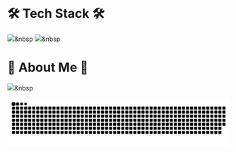 # 🛠 Tech Stack 🛠

<img src="https://img.shields.io/badge/로고이름-색상코드?style=flat&logo=로고이름&logoColor=white"/></a>&nbsp
<img src="https://img.shields.io/badge/Java-007396?style=flat&logo=Java&logoColor=white"/></a>&nbsp

# 🎳 About Me 🎳

<a href="링크주소"><img src="https://img.shields.io/badge/로고이름-색상코드?style=flat&logo=로고이름&logoColor=white&link=링크주소"/></a>&nbsp


<picture>
  <source
    media="(prefers-color-scheme: dark)"
    srcset="https://raw.githubusercontent.com/hyewone/hyewone/output/github-contribution-grid-snake-dark.svg"
  />
  <source
    media="(prefers-color-scheme: light)"
    srcset="https://raw.githubusercontent.com/hyewone/hyewone/output/github-contribution-grid-snake.svg"
  />
  <img
    alt="github contribution grid snake animation"
    src="https://raw.githubusercontent.com/hyewone/hyewone/output/github-contribution-grid-snake.svg"
  />
</picture>
